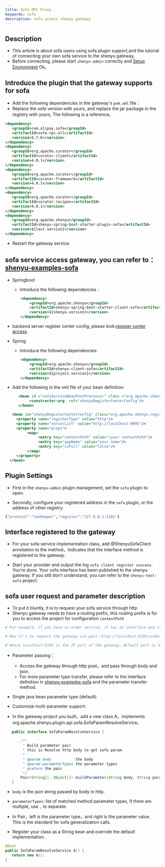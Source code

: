 ```yaml
---
title: Sofa RPC Proxy
keywords: sofa
description: sofa access shenyu gateway
---
```


## Description

* This article is about sofa users using sofa plugin support,and the tutorial of connecting your own sofa service to the shenyu gateway.
* Before connecting, please start `shenyu-admin` correctly and [Setup Environment](../shenyu-set-up) Ok。

## Introduce the plugin that the gateway supports for sofa

* Add the following dependencies in the gateway's `pom.xml` file：
* Replace the sofa version with yours, and replace the jar package in the registry with yours, The following is a reference。

 ```xml
<dependency>
    <groupId>com.alipay.sofa</groupId>
    <artifactId>sofa-rpc-all</artifactId>
    <version>5.7.6</version>
</dependency>
<dependency>
    <groupId>org.apache.curator</groupId>
    <artifactId>curator-client</artifactId>
    <version>4.0.1</version>
</dependency>
<dependency>
    <groupId>org.apache.curator</groupId>
    <artifactId>curator-framework</artifactId>
    <version>4.0.1</version>
</dependency>
<dependency>
    <groupId>org.apache.curator</groupId>
    <artifactId>curator-recipes</artifactId>
    <version>4.0.1</version>
</dependency>
<dependency>
    <groupId>org.apache.shenyu</groupId>
    <artifactId>shenyu-spring-boot-starter-plugin-sofa</artifactId>
    <version>${last.version}</version>
</dependency>
```

* Restart the gateway service.

## sofa service access gateway, you can refer to：[shenyu-examples-sofa](https://github.com/dromara/shenyu/tree/master/shenyu-examples/shenyu-examples-sofa)

* Springboot

    * Introduce the following dependencies :
 ```xml
        <dependency>
            <groupId>org.apache.shenyu</groupId>
            <artifactId>shenyu-spring-boot-starter-client-sofa</artifactId>
            <version>${shenyu.version}</version>
        </dependency>
 ```

  * backend server register center config, please look:[register center access](../register-center-access).

* Spring

   * Introduce the following dependencies:
 ```xml
        <dependency>
            <groupId>org.apache.shenyu</groupId>
            <artifactId>shenyu-client-sofa</artifactId>
            <version>${project.version}</version>
        </dependency>
   ```
   * Add the following in the xml file of your bean definition:
   
  ```xml
        <bean id ="sofaServiceBeanPostProcessor" class ="org.apache.shenyu.client.sofa.SofaServiceBeanPostProcessor">
             <constructor-arg  ref="shenyuRegisterCenterConfig"/>
        </bean>

     <bean id="shenyuRegisterCenterConfig" class="org.apache.shenyu.register.common.config.ShenyuRegisterCenterConfig">
       <property name="registerType" value="http"/>
       <property name="serverList" value="http://localhost:9095"/>
       <property name="props">
            <map>
                 <entry key="contextPath" value="/your contextPath"/>
                 <entry key="appName" value="your name"/>
                 <entry key="isFull" value="false"/>
            </map>
       </property>
    </bean>
   ```

## Plugin Settings

* First in the `shenyu-admin` plugin management, set the `sofa` plugin to open.

* Secondly, configure your registered address in the `sofa` plugin, or the address of other registry.

```yaml
{"protocol":"zookeeper","register":"127.0.0.1:2181"}
```

## Interface registered to the gateway

* For your sofa service implementation class, add @ShenyuSofaClient annotation to the method，Indicates that the interface method is registered to the gateway.

* Start your provider and output the log `sofa client register success`. You’re done. Your sofa interface has been published to the shenyu gateway. If you still don’t understand, you can refer to the `shenyu-test-sofa` project.

## sofa user request and parameter description

* To put it bluntly, it is to request your sofa service through http
* Shenyu gateway needs to have a routing prefix, this routing prefix is for you to access the project for configuration `contextPath`

```yaml
# For example, if you have an order service, it has an interface and its registration path /order/test/save

# Now it's to request the gateway via post：http://localhost:9195/order/test/save

# Where localhost:9195 is the IP port of the gateway，default port is 9195 ，/order is the contextPath of your sofa access gateway configuration
```

* Parameter passing：

   * Access the gateway through http post，and pass through body and json.
   * For more parameter type transfer, please refer to the interface definition in [shenyu-examples-sofa](https://github.com/dromara/shenyu/tree/master/shenyu-examples/shenyu-examples-sofa) and the parameter transfer method.

* Single java bean parameter type (default)
* Customize multi-parameter support:
* In the gateway project you built，add a new class A，implements org.apache.shenyu.plugin.api.sofa.SofaParamResolveService。

 ```java
    public interface SofaParamResolveService {
    
        /**
         * Build parameter pair.
         * this is Resolve http body to get sofa param.
         *
         * @param body           the body
         * @param parameterTypes the parameter types
         * @return the pair
         */
        Pair<String[], Object[]> buildParameter(String body, String parameterTypes);
    }
  ```

  * `body` is the json string passed by body in http. 

  * `parameterTypes`: list of matched method parameter types, If there are multiple, use `,` to separate.

  * In Pair，left is the parameter type，and right is the parameter value. This is the standard for sofa generalization calls.

  * Register your class as a String bean and override the default implementation.

 ```java
@Bean
public SofaParamResolveService A() {
    return new A();
}
```
